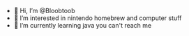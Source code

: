 - 👋 Hi, I’m @Bloobtoob
- 👀 I’m interested in nintendo homebrew and computer stuff
- 🌱 I’m currently learning java
  you can't reach me
